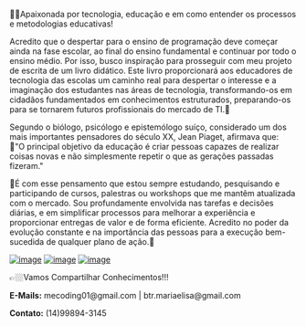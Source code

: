 <p>🖖🏼Apaixonada por tecnologia, educação e em como entender os processos e metodologias educativas!</p>

<p>Acredito que o despertar para o ensino de programação deve começar ainda na fase escolar, ao final do ensino fundamental e continuar por todo o ensino médio. 
  Por isso, busco inspiração para prosseguir com meu projeto de escrita de um livro didático. Este livro proporcionará aos educadores de tecnologia das 
  escolas um caminho real para despertar o interesse e a imaginação dos estudantes nas áreas de tecnologia, transformando-os em cidadãos fundamentados em 
  conhecimentos estruturados, preparando-os para se tornarem futuros profissionais do mercado de TI.🌟<br />

<p>Segundo o biólogo, psicólogo e epistemólogo suíço, considerado um dos mais importantes pensadores do século XX, Jean Piaget, afirmava que:<br /> 
  💭"O principal objetivo da educação é criar pessoas capazes de realizar coisas novas e não simplesmente repetir o que as gerações passadas fizeram."</p>
  
<p>
  🚀É com esse pensamento que estou sempre estudando, pesquisando e participando de cursos, palestras ou workshops que me mantêm atualizada com o mercado. 
  Sou profundamente envolvida nas tarefas e decisões diárias, e em simplificar processos para melhorar a experiência e proporcionar entregas de valor e de forma eficiente. 
  Acredito no poder da evolução constante e na importância das pessoas para a execução bem-sucedida de qualquer plano de ação.💞️
</p>

<p> 
  
  <a href="https://www.linkedin.com/in/mariaelisabtr/">![image](https://github.com/user-attachments/assets/68dfe3d7-5aa0-4e2f-94a2-9af8ee521f04)</a>
  <a href="https://www.instagram.com/stories/highlights/17989595744591905/">![image](https://github.com/user-attachments/assets/1a98a50b-9cae-471d-a4a7-4c63e45ee43f)</a>
  <a href="mecoding01@gmail.com">![image](https://github.com/user-attachments/assets/f9cd5430-5a2d-434d-893d-c9b0f1160b9f)</a>
  
  👉🏼Vamos Compartilhar Conhecimentos!!!<br />
  <p><b>E-Mails:</b> 
  mecoding01@gmail.com | btr.mariaelisa@gmail.com</p>
  <b>Contato:</b> (14)99894-3145
</p>
